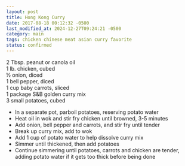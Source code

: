 ```yaml
---
layout: post
title: Hong Kong Curry
date: 2017-08-18 00:12:32 -0500
last_modified_at: 2024-12-27T09:24:21 -0500
category: main
tags: chicken chinese meat asian curry favorite
status: confirmed
---
```

2 Tbsp. peanut or canola oil  
1 lb. chicken, cubed  
½ onion, diced  
1 bell pepper, diced  
1 cup baby carrots, sliced  
1 package S&amp;B golden curry mix  
3 small potatoes, cubed  

  * In a separate pot, parboil potatoes, reserving potato water
  * Heat oil in wok and stir fry chicken until browned, 3-5 minutes
  * Add onion, bell pepper and carrots, and stir fry until tender
  * Break up curry mix, add to wok
  * Add 1 cup of potato water to help dissolve curry mix
  * Simmer until thickened, then add potatoes
  * Continue simmering until potatoes, carrots and chicken are tender, adding potato water if it gets too thick before being done

